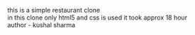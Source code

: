 this is a simple restaurant clone <br>
in this clone only html5 and css is used
it took approx 18 hour <br>
author - kushal sharma

